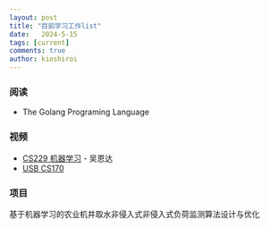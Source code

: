 ```yaml
---
layout: post
title: "目前学习工作list"
date:   2024-5-15
tags: [current]
comments: true
author: kioshiroi
---
```

### 阅读
- The Golang Programing Language


### 视频
- [CS229 机器学习](https://www.bilibili.com/video/BV1JE411w7Ub/?vd_source=df4c297395886e972e6f37ffc786838e) - 吴恩达
- [USB CS170](https://www.youtube.com/watch?v=a7qNN-OQ2zs&t=3118s)

### 项目
基于机器学习的农业机井取水非侵入式非侵入式负荷监测算法设计与优化